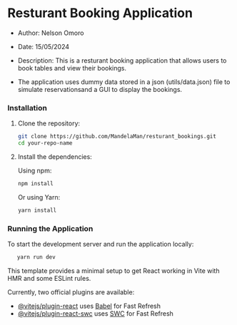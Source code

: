 # Resturant Booking Application

- Author: Nelson Omoro

- Date: 15/05/2024

- Description: This is a resturant booking application that allows users to book tables and view their bookings.

- The application uses dummy data stored in a json (utils/data.json) file to simulate reservationsand a GUI to display the bookings.

### Installation

1. Clone the repository:

   ```sh
   git clone https://github.com/MandelaMan/resturant_bookings.git
   cd your-repo-name
   ```

2. Install the dependencies:

   Using npm:

   ```sh
   npm install
   ```

   Or using Yarn:

   ```sh
   yarn install
   ```

### Running the Application

To start the development server and run the application locally:

```sh
   yarn run dev
```

This template provides a minimal setup to get React working in Vite with HMR and some ESLint rules.

Currently, two official plugins are available:

- [@vitejs/plugin-react](https://github.com/vitejs/vite-plugin-react/blob/main/packages/plugin-react/README.md) uses [Babel](https://babeljs.io/) for Fast Refresh
- [@vitejs/plugin-react-swc](https://github.com/vitejs/vite-plugin-react-swc) uses [SWC](https://swc.rs/) for Fast Refresh
